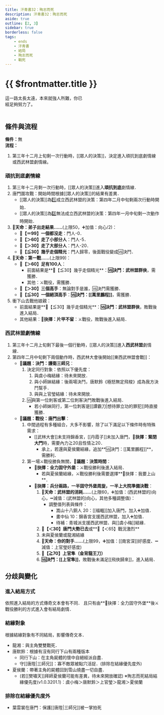 ```yaml
---
title: 汗青書32：殉志而死
description: 汗青書32：殉志而死
aside: true
outline: [2, 3]
sidebar: true
borderless: false
tags:
    - ends
    - 汗青書
    - 結局
    - 殉志而死
    - 戰死
---
```


# {{ $frontmatter.title }}

<EndBackground no=32 title="殉志而死">
這一路太長太遠，本來就強人所難，你已<br>
經足夠努力了。
<br>
<br>
<!-- 此處因排版, 放入部分空行, 無理由請勿移除 -->
</EndBackground>

## 條件與流程
<b>條件：</b>無<br>
<b>流程：</b><br>
1. 第三年十二月上旬剩一次行動時，[[眾人的決策]]，決定進入頑抗到底劇情線或西武林盟劇情線。

### 頑抗到底劇情線
1. 第三年十二月剩一次行動時，[[眾人的決策]]進入**頑抗到底**劇情線．
2. 唐門圍攻戰：開始時間根據[[眾人的決策]]的結果有差異．
   + [[眾人的決策]]為1️⃣成立西武林盟的決策：第四年二月中旬剩兩次行動時開始．
   + [[眾人的決策]]為2️⃣無法成立西武林盟的決策：第四年一月中旬剩一次動作時開始．
3. **🎲天命：弟子出走結果......**(上限50，➕加值：向心/2)：
   + **🧾【＝99】一個都沒走**：門人-0．
   + **🧾【＞60】走了小部分人**：門人-5．
   + **🧾【＞30】走了大部分人**：門人-20．
   + **🧾【≦30】幾乎走個精光**：門人歸零，後面戰役變成🆚決鬥．
4. **🎲天命：第一戰......**(上限99)：
   + **🧾【＞60】足有100人**：
     + 前面結果是**🧾【≦30】幾乎走個精光**：**🆚決鬥：武林盟群俠**，需獲勝．
     + 其他：⚔️戰役，需獲勝．
   + **🧾【＞30】三個高手**：無論對手是誰，🆚決鬥需獲勝．
   + **🧾【≦30】一個絕頂高手**：**🆚決鬥：[[萬里鵬程]]**，需獲勝．
5. 衝下山去戰他娘親：
   + 前面結果是**🧾【≦30】幾乎走個精光**：**🆚決鬥：武林盟群俠**，敗戰後進入結局．
   + 其他結果：**📖抉擇：片甲不留**：⚔️戰役，敗戰後進入結局．

### 西武林盟劇情線
1. 第三年十二月上旬剩下最後一個行動時，[[眾人的決策]]進入**西武林盟**劇情線．
2. 第四年二月中旬剩下兩個動作時，西武林大會後開始[[東西武林盟會戰]]：
   + **📜議題：決鬥：護衛三師兄**：
     1. 決定同行對象：依照以下優先度：
        1. 與<Girl3Icon>虞小梅</Girl3Icon>結緣：待未來開放．
        2. 與<Girl0Icon>小師妹</Girl0Icon>結緣：後兩場決鬥，<Girl0Icon>唐默鈴</Girl0Icon>《極怒無定飛梭》成為我方決鬥幫手．
        3. 與與<Girl4Icon>上官瑩</Girl4Icon>結緣：待未來開放．
     2. 🆚與第一位刺客或第二位刺客決鬥敗戰後進入結局．
        + 若<Girl0Icon>小師妹</Girl0Icon>同行，第一位刺客是[[譚霸刀|想待罪立功的罪犯]]時直接獲勝．
   + **📜議題：戰役：唐門出擊**：
     1. 中間過程有多種組合，大多不影響，除了以下滿足以下條件時有特殊需求：
        + [[武林大會]]未支持錦香宮，[[丹霞子]]未加入唐門，**📖抉擇：緊閉大門**時，需要內力≧20且性情≧20．
          + 承上，若還與<Girl5Icon>夏侯蘭</Girl5Icon>結緣，追加**🆚決鬥：[[萬里鵬程]]**，需勝利．
     2. 第一場⚔️戰役勝負無關，**📜議題：決策時間**：
        + **📖抉擇：全力固守外堡**：⚔️戰役勝利後進入結局．
          + 若與<Girl5Icon>夏侯蘭</Girl5Icon>結緣，⚔️戰役勝利後需要選擇**📖抉擇：我要上山**．
        + **📖抉擇：兵分兩路，一半固守外堡周旋，一半上大院準備決戰**：
          1. **🎲天命：武林盟的消耗......**(上限60，➕加值：(西武林盟的)向心，➖減值：(武林盟的)向心，其他多種調整值)：
             + 調整值列表與條件：
               - 嵩山十八銅人 20：[[福轀]]加入唐門，加入➕加值．
               - 畫中仙 10：錦香宮支援西武林盟，加入➕加值．
               - 待補：青城派支援西武林盟、與[[虞小梅]]結緣．
          2. **🧾【＜30】唐門大勢已去**或**🧾【＜65】戰況激烈**
          3. 未與<Girl5Icon>夏侯蘭</Girl5Icon>或<Girl8Icon>龍湘</Girl8Icon>結緣
          4. **🎲天命：你的對手......**(上限99，➕加值：[[南宮深]]好感度、➖減值：<Girl4Icon>上官瑩</Girl4Icon>好感度)
          5.  **🧾【≧70】上官隼（金背龍王刀）**
          6.  **🆚決鬥：[[上官隼]]**，敗戰後未滿足[[飛俠歸來]]，進入結局．

## 分歧與變化

### 進入結局方式
依照進入結局的方式傳奇文本會有不同．
且只有由**📖抉擇：全力固守外堡**後⚔️戰役勝利的方式進入會有結局劇情．

### 結緣對象
根據結緣對象有不同結局，影響傳奇文本．
+ <Girl8Icon>龍湘</Girl8Icon>：與主角雙雙戰死．
+ <Girl0Icon>唐默鈴</Girl0Icon>：根據有沒有同行下山有兩種版本
  + 同行下山：在主角屍體的懷中自絕經派自盡．
  + 守[[唐陞|三師兄]]：寡不敵眾被點穴活捉．(排除在結緣優先度外)
+ <Girl5Icon>夏侯蘭</Girl5Icon>：帶著主角的屍體回到雪山燒盡一切自盡．
  + (若[[樊嘯天]]拜師<Girl5Icon>夏侯蘭</Girl5Icon>可能有差異，待未來開放確認)
※殉志而死結局結緣優先度(v1.0.3201.1)：<Girl3Icon>虞小梅</Girl3Icon>＞<Girl0Icon>唐默鈴</Girl0Icon>＞<Girl4Icon>上官瑩</Girl4Icon>＞<Girl8Icon>龍湘</Girl8Icon>＞<Girl5Icon>夏侯蘭</Girl5Icon>

### 排除在結緣優先度外
+ <Girl2Icon>葉雲裳</Girl2Icon>在唐門：保護[[唐陞|三師兄]]被一掌拍死
